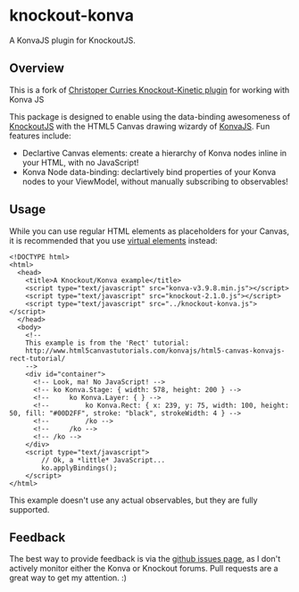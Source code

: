 knockout-konva
================

A KonvaJS plugin for KnockoutJS.

Overview
--------

This is a fork of [Christoper Curries Knockout-Kinetic plugin](5) for working with Konva JS

This package is designed to enable using the data-binding awesomeness of
[KnockoutJS][1] with the HTML5 Canvas drawing wizardy of [KonvaJS][2]. Fun
features include:

* Declartive Canvas elements: create a hierarchy of Konva nodes inline
  in your HTML, with no JavaScript!
* Konva Node data-binding: declartively bind properties of your Konva nodes
  to your ViewModel, without manually subscribing to observables!

Usage
-----

While you can use regular HTML elements as placeholders for your Canvas, it is
recommended that you use [virtual elements][3] instead:

    <!DOCTYPE html>
    <html>
      <head>
        <title>A Knockout/Konva example</title>
        <script type="text/javascript" src="konva-v3.9.8.min.js"></script>
        <script type="text/javascript" src="knockout-2.1.0.js"></script>
        <script type="text/javascript" src="../knockout-konva.js"></script>
      </head>
      <body>
        <!-- 
        This example is from the 'Rect' tutorial:
        http://www.html5canvastutorials.com/konvajs/html5-canvas-konvajs-rect-tutorial/
        -->
        <div id="container">
          <!-- Look, ma! No JavaScript! -->
          <!-- ko Konva.Stage: { width: 578, height: 200 } -->
          <!--     ko Konva.Layer: { } -->
          <!--         ko Konva.Rect: { x: 239, y: 75, width: 100, height: 50, fill: "#00D2FF", stroke: "black", strokeWidth: 4 } -->
          <!--         /ko -->
          <!--     /ko -->
          <!-- /ko -->
        </div>
        <script type="text/javascript">
            // Ok, a *little* JavaScript...
            ko.applyBindings();
        </script>
    </html>

This example doesn't use any actual observables, but they are fully supported.

Feedback
--------

The best way to provide feedback is via the [github issues page][4], as I don't
actively monitor either the Konva or Knockout forums. Pull requests are a
great way to get my attention. :)

[1]: http://knockoutjs.com/
[2]: http://konvajs.github.io/
[3]: http://knockoutjs.com/documentation/custom-bindings-for-virtual-elements.html
[4]: https://github.com/mcintyre321/knockout-konva/issues
[5]: https://github.com/christophercurrie/knockout-kinetic/issues
